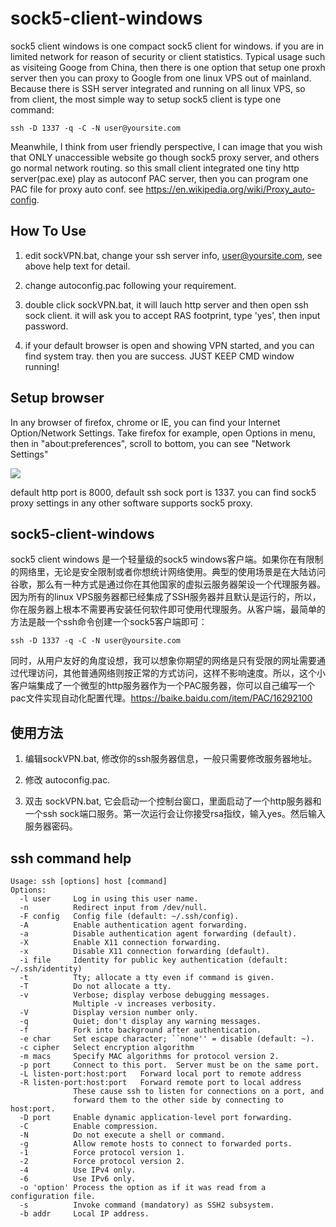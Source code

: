 # sock5-client-windows

sock5 client windows is one compact sock5 client for windows. if you are in limited network for reason of security or client statistics. Typical usage such as visiteing Googe from China, then there is one option that setup one proxh server then you can proxy to Google from one linux VPS out of mainland. Because there is SSH server integrated and running on all linux VPS, so from client, the most simple way to setup sock5 client is type one command:

```shell
ssh -D 1337 -q -C -N user@yoursite.com
```

Meanwhile, I think from user friendly perspective, I can image that you wish that ONLY unaccessible website go though sock5 proxy server, and others go normal network routing. so this small client integrated one tiny http server(pac.exe) play as autoconf PAC server, then you can program one PAC file for proxy auto conf. see https://en.wikipedia.org/wiki/Proxy_auto-config.

## How To Use

1. edit sockVPN.bat, change your ssh server info, user@yoursite.com, see above help text for detail.

2. change autoconfig.pac following your requirement.

3. double click sockVPN.bat, it will lauch http server and then open ssh sock client. it will ask you to accept RAS footprint, type 'yes', then input password.

4. if your default browser is open and showing VPN started, and you can find system tray. then you are success.  JUST KEEP CMD window running!

 ## Setup browser  

In any browser of firefox, chrome or IE, you can find your Internet Option/Network Settings. Take firefox for example, open Options in menu, then in "about:preferences", scroll to bottom, you can see "Network Settings"

![](https://raw.githubusercontent.com/alexmao86/sock5-client-windows/master/firefox-settings-snapshot.jpg)

default http port is 8000, default ssh sock port is 1337. you can find sock5 proxy settings in any other software supports sock5 proxy. 

## sock5-client-windows
sock5 client windows 是一个轻量级的sock5 windows客户端。如果你在有限制的网络里，无论是安全限制或者你想统计网络使用。典型的使用场景是在大陆访问谷歌，那么有一种方式是通过你在其他国家的虚拟云服务器架设一个代理服务器。因为所有的linux VPS服务器都已经集成了SSH服务器并且默认是运行的，所以，你在服务器上根本不需要再安装任何软件即可使用代理服务。从客户端，最简单的方法是敲一个ssh命令创建一个sock5客户端即可：

```shell
ssh -D 1337 -q -C -N user@yoursite.com
```
同时，从用户友好的角度设想，我可以想象你期望的网络是只有受限的网址需要通过代理访问，其他普通网络则按正常的方式访问，这样不影响速度。所以，这个小客户端集成了一个微型的http服务器作为一个PAC服务器，你可以自己编写一个pac文件实现自动化配置代理。https://baike.baidu.com/item/PAC/16292100
## 使用方法

1. 编辑sockVPN.bat, 修改你的ssh服务器信息，一般只需要修改服务器地址。

2. 修改 autoconfig.pac.

3. 双击 sockVPN.bat, 它会启动一个控制台窗口，里面启动了一个http服务器和一个ssh sock端口服务。第一次运行会让你接受rsa指纹，输入yes。然后输入服务器密码。

## ssh command help
```
Usage: ssh [options] host [command]
Options:
  -l user     Log in using this user name.
  -n          Redirect input from /dev/null.
  -F config   Config file (default: ~/.ssh/config).
  -A          Enable authentication agent forwarding.
  -a          Disable authentication agent forwarding (default).
  -X          Enable X11 connection forwarding.
  -x          Disable X11 connection forwarding (default).
  -i file     Identity for public key authentication (default: ~/.ssh/identity)
  -t          Tty; allocate a tty even if command is given.
  -T          Do not allocate a tty.
  -v          Verbose; display verbose debugging messages.
              Multiple -v increases verbosity.
  -V          Display version number only.
  -q          Quiet; don't display any warning messages.
  -f          Fork into background after authentication.
  -e char     Set escape character; ``none'' = disable (default: ~).
  -c cipher   Select encryption algorithm
  -m macs     Specify MAC algorithms for protocol version 2.
  -p port     Connect to this port.  Server must be on the same port.
  -L listen-port:host:port   Forward local port to remote address
  -R listen-port:host:port   Forward remote port to local address
              These cause ssh to listen for connections on a port, and
              forward them to the other side by connecting to host:port.
  -D port     Enable dynamic application-level port forwarding.
  -C          Enable compression.
  -N          Do not execute a shell or command.
  -g          Allow remote hosts to connect to forwarded ports.
  -1          Force protocol version 1.
  -2          Force protocol version 2.
  -4          Use IPv4 only.
  -6          Use IPv6 only.
  -o 'option' Process the option as if it was read from a configuration file.
  -s          Invoke command (mandatory) as SSH2 subsystem.
  -b addr     Local IP address.
```


